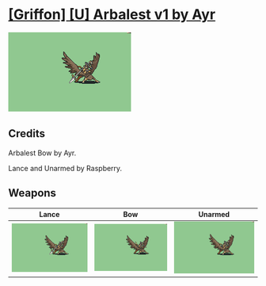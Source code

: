# [\[Griffon\] \[U\] Arbalest v1 by Ayr](./)
 

<img src="./2.%20Lance%20%7BRaspberry%7D/Lance_000.png" alt="[Griffon] [U] Arbalest v1 by Ayr standing" />

## Credits

Arbalest Bow by Ayr.

Lance and Unarmed by Raspberry.

## Weapons
 

|Lance |Bow |Unarmed |
|  :---: | :---: | :---: |
| <img alt="Lance animation" src="./2.%20Lance%20%7BRaspberry%7D/Lance.gif" /> | <img alt="Bow animation" src="./5.%20Bow/Bow.gif" /> | <img alt="Unarmed animation" src="./8.%20Unarmed%20%7BRaspberry%7D/Unarmed.gif" /> |

